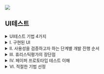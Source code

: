 <img src="https://capsule-render.vercel.app/api?type=waving&color=BDBDC8&height=150&section=header" />

## UI테스트

<details>
<summary>UI테스트 기법 4가지</summary>

### 휴리스틱 평가

    휴리스틱 평가는 전문가에 의해 일련의 규칙들을 만들어 
    사용성 원칙 또는 휴리스틱 가이드 라인으로 문제점을 발견하여 
    결과물로는 평가 보고서를 내는 기법이다.

### 페이퍼 프로토타입 평가

    페이퍼 프로토타입 평가는 제품의 전반적인 컨셉과 흐름을 잘 보여주며 
    자유롭게 의견을 (의견 수압)받아 결과물로는 
    초기개발 버전이나 샘플, 시제품 등이 나오는 기법으로 종이 위에 그림을 그려 설명한다. 

### 선호도 평가

    선호도 평가는 누구에게 테스트를 받는지와 주관적이라는게 핵심인데, 
    사용자의 감성(주관적)을 위해 과학적인 시점에서 객관적으로 해석하는 것을 말하고, 
    적절한 추정법을 통해 점수, 순위, 태도, 속성 과 같이 객관적인 평가를 하는 기법이다.

### 성능 평가

    성능 평가는 사용자가 실제로 테스트한 결과를 바캉으로 개선하는 기법으로 
    개발 마지막 단계에서 학습성. 효율성 오류, 기억용이성 등 최종적인 만족도 평가를 듣는 기법이다. 

</details>

<details>
<summary> Ⅰ. 구현된 UI</summary>

#### 테스트의 가치
목적과 필요성, 중요성

## 1. 
일반 사용자를 대상으로 시스템이나 소프트웨어에 구현된 UI, 사용성에서의 문제점을 도출해내는 방식 으로 최종적으로 거증하는 중요한 절차이다.

<details>
<summary> 순서</summary>

1. 시각적으로 구현되어 있는지 확인
2. 사용자의 행동을 유도할 수 있도록 구현 확인
3. 사용자가 의도한 시스템의 반응 구현 확인
4. 사용자의 편의성을 충분히 고려하고, 사용자가 예상할 수 있는 행위와 일치하는지 확인
5. UI/UX의 환경이 적정하게 구성되었는지 확인
    
</details>

## 2. 
발견하지 못한 문제점을 효율적으로 찾아낼 수 있는 방법이다.
<details>
<summary> 순서</summary>

1. 최초 개발된 의도대로 구현 되었는지 확인
2. 세부적인 기능들이 정확하게 작동하는지 확인
3. 전문 용어들이 사용되는 개발자들이 간과하기 쉬운 실수들이 없는지 확인
</details>

## 3.
발생할 수 있는 문제들을 도출하고, 분석을 통해 예측함으로써 미리 대책을 세워서 준비할 수 있는 방법이다.
<details>
<summary>순서</summary>

1. 대응책을 수립한다.
2. 사용하는 사용자들이 참여하여 현실적이고, 정확한 결과를 얻을 수 있다.
</details>    

</details>

<details>
<summary> Ⅱ. 사용성을 검증하고자 하는 단계별 개발 진행 순서</summary>

## 1.
계획 단계 내용 확인
<details>
<summary> 순서</summary>

1. 주요대상 영역 확인
2. 상호 간에 어떻게 연계되어 추진되는가를 이해

</details>

## 2.
요구 분석 단계 내용
<details>
<summary> 순서</summary>

1. 수행 순서 확인
2. 의도된 바대로 이행되는지 파악
3. 효과적으로 관리 방법을 적용하는가를 확인
4. 프로세스의 흐름을 파악할 수 있다.

</details>

## 3.
콘셉트 기획 단계 내용
<details>
<summary> 순서</summary>

1. 실제 성과를 나타내고 있는가를 확인
2. 타당성과 우수성을 판단 파악

</details>
    
</details>

<details>
<summary>Ⅲ. 휴리스틱평가의 장단점</summary>

1. 장점: 상대적으로 비용이 적게 들어가고, 짧은 시간, 초기에 문제점을 발견할 수 있다.

2. 단점:
    1. 구체적으고 계량적인 평가 자료를 만들기 어렵다.
    2. 전문가과 사용자가 시스템을 바라보는 시각이 다를 수 있다.
    3. 전문가의 능력에 따라 평가 결과가 달라질 수 있다.
    
</details>

<details>
<summary>Ⅳ. 페이퍼 프로토타입 테스트 이해</summary>
    
1. 제품의 전반적인 컨셉과 흐름을 잘 보여준다.
2. 구현하는데 한달 이상의 많은 시간이 소요된다.
3. 주요 내용을 위하여 체크 리스트 준비
4. 문제점 찾아내는데 매우 중요하다.
5. 활용했던 체크리스트 확보하여 체크리스트 준비
    
</details>

<details>
<summary>Ⅵ. 적절한 기법 선정</summary>
    
1. 테스트하고자 하는 시스템 UI의 평가항목 추출
2. 조사된 UI 사용성 테스트 기법의 장담점 분석, 추출된 평가항목을 테스트하기에 적절한 테스트기법 선정
    
</details>

